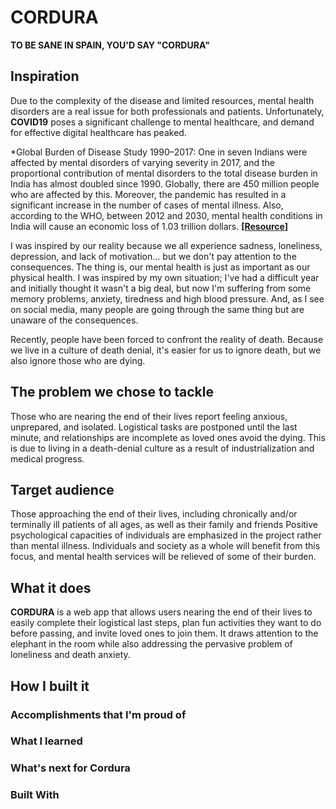 # CORDURA

****TO BE SANE IN SPAIN, YOU'D SAY "CORDURA"****

## Inspiration

Due to the complexity of the disease and limited resources, mental health disorders are a real issue for both professionals and patients. Unfortunately, **COVID19** poses a significant challenge to mental healthcare, and demand for effective digital healthcare has peaked.

*Global Burden of Disease Study 1990–2017: One in seven Indians were affected by mental disorders of varying severity in 2017, and the proportional contribution of mental disorders to the total disease burden in India has almost doubled since 1990. Globally, there are 450 million people who are affected by this. Moreover, the pandemic has resulted in a significant increase in the number of cases of mental illness. Also, according to the WHO, between 2012 and 2030, mental health conditions in India will cause an economic loss of 1.03 trillion dollars. **[[Resource]](https://swachhindia.ndtv.com/world-mental-health-day-2020-in-numbers-the-burden-of-mental-disorders-in-india-51627/)**

I was inspired by our reality because we all experience sadness, loneliness, depression, and lack of motivation... but we don't pay attention to the consequences. The thing is, our mental health is just as important as our physical health. I was inspired by my own situation; I've had a difficult year and initially thought it wasn't a big deal, but now I'm suffering from some memory problems, anxiety, tiredness and high blood pressure. And, as I see on social media, many people are going through the same thing but are unaware of the consequences.

Recently, people have been forced to confront the reality of death. Because we live in a culture of death denial, it's easier for us to ignore death, but we also ignore those who are dying.

## The problem we chose to tackle

Those who are nearing the end of their lives report feeling anxious, unprepared, and isolated. Logistical tasks are postponed until the last minute, and relationships are incomplete as loved ones avoid the dying. This is due to living in a death-denial culture as a result of industrialization and medical progress.

## Target audience

Those approaching the end of their lives, including chronically and/or terminally ill patients of all ages, as well as their family and friends
Positive psychological capacities of individuals are emphasized in the project rather than mental illness. Individuals and society as a whole will benefit from this focus, and mental health services will be relieved of some of their burden.

## What it does

**CORDURA** is a web app that allows users nearing the end of their lives to easily complete their logistical last steps, plan fun activities they want to do before passing, and invite loved ones to join them. It draws attention to the elephant in the room while also addressing the pervasive problem of loneliness and death anxiety.

## How I built it



### Accomplishments that I'm proud of



### What I learned



### What's next for Cordura



### Built With

